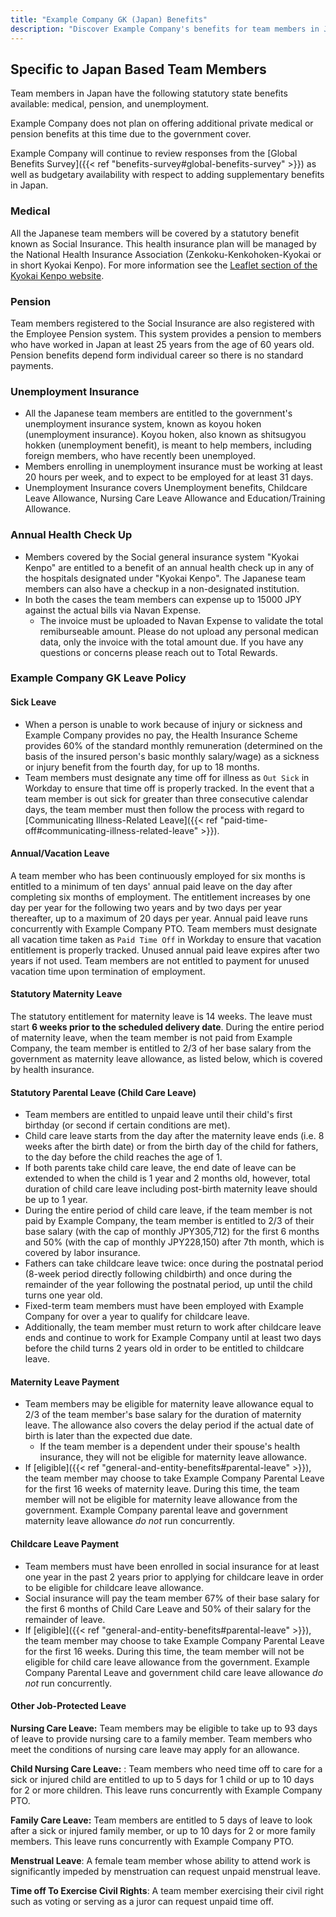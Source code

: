 ```yaml
---
title: "Example Company GK (Japan) Benefits"
description: "Discover Example Company's benefits for team members in Japan"
---
```


## Specific to Japan Based Team Members

Team members in Japan have the following statutory state benefits available: medical, pension, and unemployment.

Example Company does not plan on offering additional private medical or pension benefits at this time due to the government cover.

Example Company will continue to review responses from the [Global Benefits Survey]({{< ref "benefits-survey#global-benefits-survey" >}}) as well as budgetary availability with respect to adding supplementary benefits in Japan.

### Medical

All the Japanese team members will be covered by a statutory benefit known as Social Insurance. This health insurance plan will be managed by the National Health Insurance Association (Zenkoku-Kenkohoken-Kyokai or in short Kyokai Kenpo). For more information see the [Leaflet section of the Kyokai Kenpo website](https://www.kyoukaikenpo.or.jp/event/kohoshizai/20220411/).

### Pension

Team members registered to the Social Insurance are also registered with the Employee Pension system. This system provides a pension to members who have worked in Japan at least 25 years from the age of 60 years old. Pension benefits depend form individual career so there is no standard payments.

### Unemployment Insurance

- All the Japanese team members are entitled to the government's unemployment insurance system, known as koyou hoken (unemployment insurance). Koyou hoken, also known as shitsugyou hokken (unemployment benefit), is meant to help members, including foreign members, who have recently been unemployed.
- Members enrolling in unemployment insurance must be working at least 20 hours per week, and to expect to be employed for at least 31 days.
- Unemployment Insurance covers Unemployment benefits, Childcare Leave Allowance, Nursing Care Leave Allowance and Education/Training Allowance.

### Annual Health Check Up

- Members covered by the Social general insurance system "Kyokai Kenpo" are entitled to a benefit of an annual health check up in any of the hospitals designated under "Kyokai Kenpo". The Japanese team members can also have a checkup in a non-designated institution.
- In both the cases the team members can expense up to 15000 JPY against the actual bills via Navan Expense.
  - The invoice must be uploaded to Navan Expense to validate the total remiburseable amount. Please do not upload any personal medican data, only the invoice with the total amount due. If you have any questions or concerns please reach out to Total Rewards.

### Example Company GK Leave Policy

#### Sick Leave

- When a person is unable to work because of injury or sickness and Example Company provides no pay, the Health Insurance Scheme provides 60% of the standard monthly remuneration (determined on the basis of the insured person's basic monthly salary/wage) as a sickness or injury benefit from the fourth day, for up to 18 months.
- Team members must designate any time off for illness as `Out Sick` in Workday to ensure that time off is properly tracked. In the event that a team member is out sick for greater than three consecutive calendar days, the team member must then follow the process with regard to [Communicating Illness-Related Leave]({{< ref "paid-time-off#communicating-illness-related-leave" >}}).

#### Annual/Vacation Leave

A team member who has been continuously employed for six months is entitled to a minimum of ten days' annual paid leave on the day after completing six months of employment. The entitlement increases by one day per year for the following two years and by two days per year thereafter, up to a maximum of 20 days per year. Annual paid leave runs concurrently with Example Company PTO. Team members must designate all vacation time taken as `Paid Time Off` in Workday to ensure that vacation entitlement is properly tracked. Unused annual paid leave expires after two years if not used. Team members are not entitled to payment for unused vacation time upon termination of employment.

#### Statutory Maternity Leave

The statutory entitlement for maternity leave is 14 weeks. The leave must start **6 weeks prior to the scheduled delivery date**. During the entire period of maternity leave, when the team member is not paid from Example Company, the team member is entitled to 2/3 of her base salary from the government as maternity leave allowance, as listed below, which is covered by health insurance.

#### Statutory Parental Leave (Child Care Leave)

- Team members are entitled to unpaid leave until their child's first birthday (or second if certain conditions are met).
- Child care leave starts from the day after the maternity leave ends (i.e. 8 weeks after the birth date) or from the birth day of the child for fathers, to the day before the child reaches the age of 1.
- If both parents take child care leave, the end date of leave can be extended to when the child is 1 year and 2 months old, however, total duration of child care leave including post-birth maternity leave should be up to 1 year.
- During the entire period of child care leave, if the team member is not paid by Example Company, the team member is entitled to 2/3 of their base salary (with the cap of monthly JPY305,712) for the first 6 months and 50% (with the cap of monthly JPY228,150) after 7th month, which is covered by labor insurance.
- Fathers can take childcare leave twice: once during the postnatal period (8-week period directly following childbirth) and once during the remainder of the year following the postnatal period, up until the child turns one year old.
- Fixed-term team members must have been employed with Example Company for over a year to qualify for childcare leave.
- Additionally, the team member must return to work after childcare leave ends and continue to work for Example Company until at least two days before the child turns 2 years old in order to be entitled to childcare leave.

#### Maternity Leave Payment

- Team members may be eligible for maternity leave allowance equal to 2/3 of the team member's base salary for the duration of maternity leave. The allowance also covers the delay period if the actual date of birth is later than the expected due date.
  - If the team member is a dependent under their spouse's health insurance, they will not be eligible for maternity leave allowance.
- If [eligible]({{< ref "general-and-entity-benefits#parental-leave" >}}), the team member may choose to take Example Company Parental Leave for the first 16 weeks of maternity leave. During this time, the team member will not be eligible for maternity leave allowance from the government. Example Company parental leave and government maternity leave allowance *do not* run concurrently.

#### Childcare Leave Payment

- Team members must have been enrolled in social insurance for at least one year in the past 2 years prior to applying for childcare leave in order to be eligible for childcare leave allowance.
- Social insurance will pay the team member 67% of their base salary for the first 6 months of Child Care Leave and 50% of their salary for the remainder of leave.
- If [eligible]({{< ref "general-and-entity-benefits#parental-leave" >}}), the team member may choose to take Example Company Parental Leave for the first 16 weeks. During this time, the team member will not be eligible for child care leave allowance from the government. Example Company Parental Leave and government child care leave allowance *do not* run concurrently.

#### Other Job-Protected Leave

**Nursing Care Leave:** Team members may be eligible to take up to 93 days of leave to provide nursing care to a family member. Team members who meet the conditions of nursing care leave may apply for an allowance.

**Child Nursing Care Leave:** : Team members who need time off to care for a sick or injured child are entitled to up to 5 days for 1 child or up to 10 days for 2 or more children. This leave runs concurrently with Example Company PTO.

**Family Care Leave:** Team members are entitled to 5 days of leave to look after a sick or injured family member, or up to 10 days for 2 or more family members. This leave runs concurrently with Example Company PTO.

**Menstrual Leave**:  A female team member whose ability to attend work is significantly impeded by menstruation can request unpaid menstrual leave.

**Time off To Exercise Civil Rights**: A team member exercising their civil right such as voting or serving as a juror can request unpaid time off.
